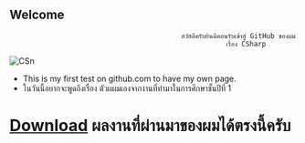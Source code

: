 ## Welcome
                                              สวัสดีครับยินดีตอนรับเข้าสู่ GitHub ของผม
                                                         เรื่อง CSharp
                                               
  <img alt="CSn" src="https://github.com/fulkkie24/CSharpHomeWork/blob/master/marcuscode_XLgCGHrYlAfWpY2_1000.png">

* This is my first test on github.com to have my own page.
* ในวันนี้อยากจะพูดถึงเรื่อง ตัวผผมเองจากงานที่ทำมาในการศึกษาชั้นปีที่ 1
# [Download](https://github.com/fulkkie24/CSharpHomeWork/tree/master/Work%20CSharp) ผลงานที่ผ่านมาของผมได้ตรงนี้ครับ
